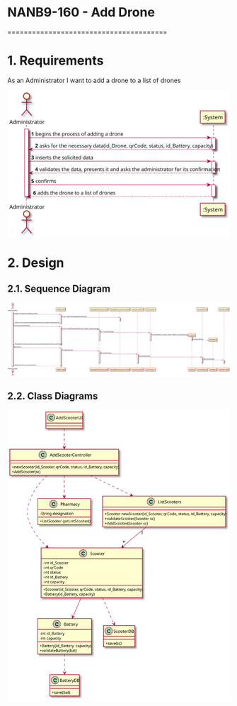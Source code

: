 # NANB9-160 - Add Drone
 =======================================

# 1. Requirements

As an Administrator I want to add a drone to a list of drones

![NANB9_160_SSD_Add_Drone.svg](NANB9_160_SSD_Add_Drone.svg)

# 2. Design

## 2.1. Sequence Diagram

![NANB9_160_SD_Add_Drone.svg](NANB9_160_SD_Add_Drone.svg)

## 2.2. Class Diagrams

![NANB9_160_CD_Add_Drone.svg](NANB9_160_CD_Add_Drone.svg)
